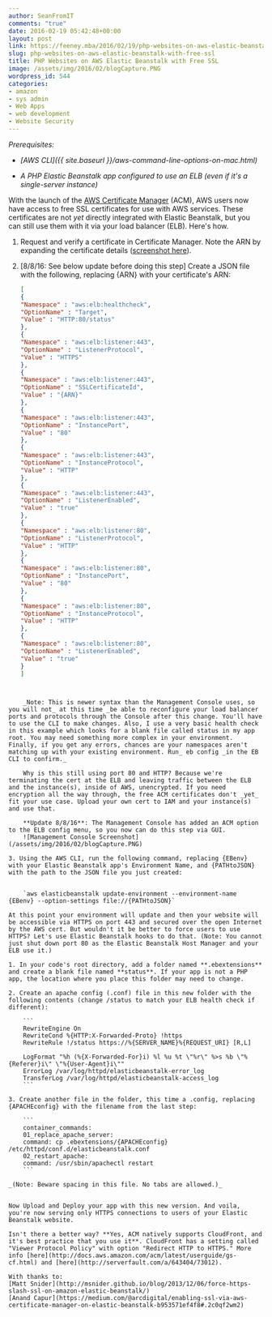 ```yaml
---
author: SeanFromIT
comments: "true"
date: 2016-02-19 05:42:48+00:00
layout: post
link: https://feeney.mba/2016/02/19/php-websites-on-aws-elastic-beanstalk-with-free-ssl/
slug: php-websites-on-aws-elastic-beanstalk-with-free-ssl
title: PHP Websites on AWS Elastic Beanstalk with Free SSL
image: /assets/img/2016/02/blogCapture.PNG
wordpress_id: 544
categories:
- amazon
- sys admin
- Web Apps
- web development
- Website Security
---
```


_Prerequisites:_



 	
  * _[AWS CLI]({{ site.baseurl }}/aws-command-line-options-on-mac.html)_

 	
  * _A PHP Elastic Beanstalk app configured to use an ELB (even if it's a single-server instance)_


With the launch of the [AWS Certificate Manager](https://aws.amazon.com/blogs/aws/new-aws-certificate-manager-deploy-ssltls-based-apps-on-aws/) (ACM), AWS users now have access to free SSL certificates for use with AWS services. These certificates are not _yet_ directly integrated with Elastic Beanstalk, but you can still use them with it via your load balancer (ELB). Here's how.



1. Request and verify a certificate in Certificate Manager. Note the ARN by expanding the certificate details ([screenshot here](https://d262ilb51hltx0.cloudfront.net/max/1200/1*2aj2g5gproFDuMwSf4aQcA.png)).

2. [8/8/16: See below update before doing this step] Create a JSON file with the following, replacing {ARN} with your certificate's ARN:

    ```json
    [
    {
    "Namespace" : "aws:elb:healthcheck",
    "OptionName" : "Target",
    "Value" : "HTTP:80/status"
    },
    {
    "Namespace" : "aws:elb:listener:443",
    "OptionName" : "ListenerProtocol",
    "Value" : "HTTPS"
    },
    {
    "Namespace" : "aws:elb:listener:443",
    "OptionName" : "SSLCertificateId",
    "Value" : "{ARN}"
    },
    {
    "Namespace" : "aws:elb:listener:443",
    "OptionName" : "InstancePort",
    "Value" : "80"
    },
    {
    "Namespace" : "aws:elb:listener:443",
    "OptionName" : "InstanceProtocol",
    "Value" : "HTTP"
    },
    {
    "Namespace" : "aws:elb:listener:443",
    "OptionName" : "ListenerEnabled",
    "Value" : "true"
    },
    {
    "Namespace" : "aws:elb:listener:80",
    "OptionName" : "ListenerProtocol",
    "Value" : "HTTP"
    },
    {
    "Namespace" : "aws:elb:listener:80",
    "OptionName" : "InstancePort",
    "Value" : "80"
    },
    {
    "Namespace" : "aws:elb:listener:80",
    "OptionName" : "InstanceProtocol",
    "Value" : "HTTP"
    },
    {
    "Namespace" : "aws:elb:listener:80",
    "OptionName" : "ListenerEnabled",
    "Value" : "true"
    }
    ]
```


    _Note: This is newer syntax than the Management Console uses, so you will not_ at this time _be able to reconfigure your load balancer ports and protocols through the Console after this change. You'll have to use the CLI to make changes. Also, I use a very basic health check in this example which looks for a blank file called status in my app root. You may need something more complex in your environment. Finally, if you get any errors, chances are your namespaces aren't matching up with your existing environment. Run_ eb config _in the EB CLI to confirm._

    Why is this still using port 80 and HTTP? Because we're terminating the cert at the ELB and leaving traffic between the ELB and the instance(s), inside of AWS, unencrypted. If you need encryption all the way through, the free ACM certificates don't _yet_ fit your use case. Upload your own cert to IAM and your instance(s) and use that.

    **Update 8/8/16**: The Management Console has added an ACM option to the ELB config menu, so you now can do this step via GUI.
    ![Management Console Screenshot](/assets/img/2016/02/blogCapture.PNG)

3. Using the AWS CLI, run the following command, replacing {EBenv} with your Elastic Beanstalk app's Environment Name, and {PATHtoJSON} with the path to the JSON file you just created:


    `aws elasticbeanstalk update-environment --environment-name {EBenv} --option-settings file://{PATHtoJSON}`

At this point your environment will update and then your website will be accessible via HTTPS on port 443 and secured over the open Internet by the AWS cert. But wouldn't it be better to force users to use HTTPS? Let's use Elastic Beanstalk hooks to do that. (Note: You cannot just shut down port 80 as the Elastic Beanstalk Host Manager and your ELB use it.)

1. In your code's root directory, add a folder named **.ebextensions** and create a blank file named **status**. If your app is not a PHP app, the location where you place this folder may need to change.

2. Create an apache config (.conf) file in this new folder with the following contents (change /status to match your ELB health check if different):

    ```
    RewriteEngine On
    RewriteCond %{HTTP:X-Forwarded-Proto} !https
    RewriteRule !/status https://%{SERVER_NAME}%{REQUEST_URI} [R,L]
    
    LogFormat "%h (%{X-Forwarded-For}i) %l %u %t \"%r\" %>s %b \"%{Referer}i\" \"%{User-Agent}i\""
    ErrorLog /var/log/httpd/elasticbeanstalk-error_log
    TransferLog /var/log/httpd/elasticbeanstalk-access_log
    ```

3. Create another file in the folder, this time a .config, replacing {APACHEconfig} with the filename from the last step:

    ```
    container_commands:
    01_replace_apache_server:
    command: cp .ebextensions/{APACHEconfig} /etc/httpd/conf.d/elasticbeanstalk.conf
    02_restart_apache:
    command: /usr/sbin/apachectl restart
    ```

_(Note: Beware spacing in this file. No tabs are allowed.)_


Now Upload and Deploy your app with this new version. And voila, you're now serving only HTTPS connections to users of your Elastic Beanstalk website.

Isn't there a better way? **Yes, ACM natively supports CloudFront, and it's best practice that you use it**. CloudFront has a setting called "Viewer Protocol Policy" with option "Redirect HTTP to HTTPS." More info [here](http://docs.aws.amazon.com/acm/latest/userguide/gs-cf.html) and [here](http://serverfault.com/a/643404/73012).

With thanks to:
[Matt Snider](http://msnider.github.io/blog/2013/12/06/force-https-slash-ssl-on-amazon-elastic-beanstalk/)
[Anand Capur](https://medium.com/@arcdigital/enabling-ssl-via-aws-certificate-manager-on-elastic-beanstalk-b953571ef4f8#.2c0qf2wm2)
